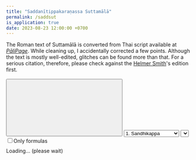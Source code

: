 ```yaml
---
title: "Saddanītippakaraṇassa Suttamālā"
permalink: /saddsut
is_application: true
date: 2023-08-23 12:00:00 +0700
---
```


The Roman text of Suttamālā is converted from Thai script available at [*PāliPage*](https://sites.google.com/view/palipage). While cleaning up, I accidentally corrected a few points. Although the text is mostly well-edited, glitches can be found more than that. For a serious citation, therefore, please check against the [Helmer Smith](https://archive.org/details/SaddanitiAggavamsasPaliGrammar03)'s edition first.

<div id="toolbar" style="padding-bottom:10px;padding-top:3px;z-index:10;">
<span class="toolbarbg">
<button onClick="bcUtil.toggleToolBar(saddsutReader);"><svg class="icon"><use xlink:href="/assets/fontawesome/custom.svg#window-maximize"></use></svg></button>
<select id="chapterselector" onChange="saddsutReader.goChapter();">
<option value="1">1. Sandhikappa</option>
<option value="2">2. Nāmakappa</option>
<option value="3">3. Kārakakappa</option>
<option value="4">4. Samāsakappa</option>
<option value="5">5. Taddhitakappa</option>
<option value="6">6. Ākhyātakappa</option>
<option value="7">7. Kitakappa</option>
<option value="8">8. Catupadavibhāga</option>
<option value="9">9. Pāḷinayādisaṅgaha</option>
</select>
<select id="suttaselector" title="Sutta number to go" onChange="saddsutReader.goSutta();"></select>
<label for="onlyformulas"><input type="checkbox" id="onlyformulas" onClick="saddsutReader.updateDisplay();">Only formulas</label>
</span>
</div>
<div id="textdisplay" class="textdisplay">Loading... (please wait)</div>
<script src="/assets/js/saddsutreader.js"></script>
<script src="/assets/js/pako_inflate.min.js"></script>
<script>
saddsutReader.util = bcUtil;
saddsutReader.loadText();
</script>
